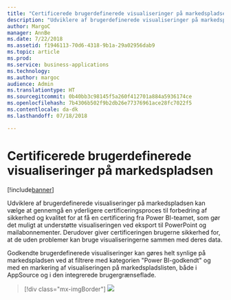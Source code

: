 ```yaml
---
title: "Certificerede brugerdefinerede visualiseringer på markedspladsen"
description: "Udviklere af brugerdefinerede visualiseringer på markedspladsen kan vælge at gennemgå en yderligere certificeringsproces til forbedring af sikkerhed og kvalitet for at få en certificering fra Power BI-teamet, som gør det muligt at understøtte visualiseringen ved eksport til PowerPoint og mailabonnementer."
author: MargoC
manager: AnnBe
ms.date: 7/22/2018
ms.assetid: f1946113-70d6-4318-9b1a-29a02956dab9
ms.topic: article
ms.prod: 
ms.service: business-applications
ms.technology: 
ms.author: margoc
audience: Admin
ms.translationtype: HT
ms.sourcegitcommit: 0b40bb3c98145f5a260f412701a884a5936174ce
ms.openlocfilehash: 7b4306b502f9b2db26e77376961ace28fc7022f5
ms.contentlocale: da-dk
ms.lasthandoff: 07/18/2018

---
```

# <a name="certified-custom-visuals-in-the-marketplace"></a>Certificerede brugerdefinerede visualiseringer på markedspladsen

[!include[banner](../../../includes/banner.md)]

Udviklere af brugerdefinerede visualiseringer på markedspladsen kan vælge at gennemgå en yderligere certificeringsproces til forbedring af sikkerhed og kvalitet for at få en certificering fra Power BI-teamet, som gør det muligt at understøtte visualiseringen ved eksport til PowerPoint og mailabonnementer. Derudover giver certificeringen brugerne sikkerhed for, at de uden problemer kan bruge visualiseringerne sammen med deres data.

Godkendte brugerdefinerede visualiseringer kan gøres helt synlige på markedspladsen ved at filtrere med kategorien "Power BI-godkendt" og med en markering af visualiseringen på markedspladslisten, både i AppSource og i den integrerede brugergrænseflade.

> [!div class="mx-imgBorder"]
> ![](media/certified-custom-visuals-marketplace-1.png)


